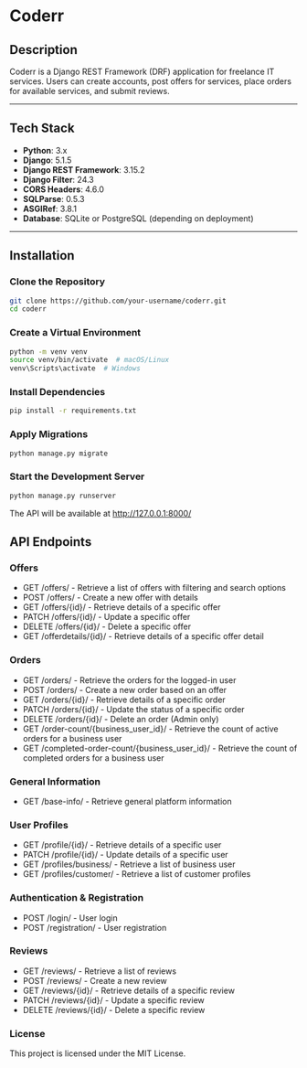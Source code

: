 # Coderr

## Description
Coderr is a Django REST Framework (DRF) application for freelance IT services. Users can create accounts, post offers for services, place orders for available services, and submit reviews.

---

## Tech Stack
- **Python**: 3.x
- **Django**: 5.1.5
- **Django REST Framework**: 3.15.2
- **Django Filter**: 24.3
- **CORS Headers**: 4.6.0
- **SQLParse**: 0.5.3
- **ASGIRef**: 3.8.1
- **Database**: SQLite or PostgreSQL (depending on deployment)

---

## Installation

### Clone the Repository
```sh
git clone https://github.com/your-username/coderr.git
cd coderr
```
### Create a Virtual Environment
```sh
python -m venv venv
source venv/bin/activate  # macOS/Linux
venv\Scripts\activate  # Windows
```
### Install Dependencies
```sh
pip install -r requirements.txt
```
### Apply Migrations
```sh
python manage.py migrate
```
### Start the Development Server
```sh
python manage.py runserver
```
The API will be available at http://127.0.0.1:8000/

## API Endpoints

### Offers
* GET /offers/ - Retrieve a list of offers with filtering and search options
* POST /offers/ - Create a new offer with details
* GET /offers/{id}/ - Retrieve details of a specific offer
* PATCH /offers/{id}/ - Update a specific offer
* DELETE /offers/{id}/ - Delete a specific offer
* GET /offerdetails/{id}/ - Retrieve details of a specific offer detail

### Orders
* GET /orders/ - Retrieve the orders for the logged-in user
* POST /orders/ - Create a new order based on an offer
* GET /orders/{id}/ - Retrieve details of a specific order
* PATCH /orders/{id}/ - Update the status of a specific order
* DELETE /orders/{id}/ - Delete an order (Admin only)
* GET /order-count/{business_user_id}/ - Retrieve the count of active orders for a business user
* GET /completed-order-count/{business_user_id}/ - Retrieve the count of completed orders for a business user

### General Information
* GET /base-info/ - Retrieve general platform information

### User Profiles
* GET /profile/{id}/ - Retrieve details of a specific user
* PATCH /profile/{id}/ - Update details of a specific user
* GET /profiles/business/ - Retrieve a list of business user
* GET /profiles/customer/ - Retrieve a list of customer profiles

### Authentication & Registration
* POST /login/ - User login
* POST /registration/ - User registration

### Reviews 
* GET /reviews/ - Retrieve a list of reviews
* POST /reviews/ - Create a new review
* GET /reviews/{id}/ - Retrieve details of a specific review
* PATCH /reviews/{id}/ - Update a specific review
* DELETE /reviews/{id}/ - Delete a specific review

### License
This project is licensed under the MIT License.




